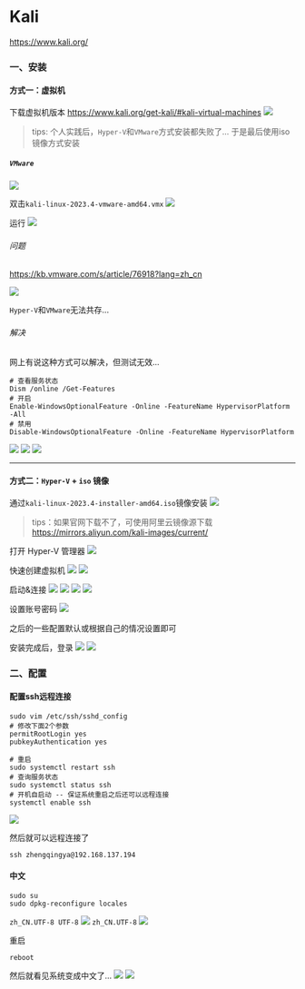 # Kali

https://www.kali.org/

### 一、安装

#### 方式一：虚拟机

下载虚拟机版本 https://www.kali.org/get-kali/#kali-virtual-machines
![](./images/01-Kali-1706757290616.png)

> tips: 个人实践后，`Hyper-V`和`VMware`方式安装都失败了... 于是最后使用iso镜像方式安装

##### `VMware`

![](./images/01-Kali-1706758669481.png)

双击`kali-linux-2023.4-vmware-amd64.vmx`
![](./images/01-Kali-1706768480500.png)

运行
![](./images/01-Kali-1706768533046.png)

###### 问题

https://kb.vmware.com/s/article/76918?lang=zh_cn

![](./images/01-Kali-1706768774041.png)

`Hyper-V`和`VMware`无法共存...

###### 解决

网上有说这种方式可以解决，但测试无效...

```shell
# 查看服务状态
Dism /online /Get-Features
# 开启
Enable-WindowsOptionalFeature -Online -FeatureName HypervisorPlatform -All
# 禁用
Disable-WindowsOptionalFeature -Online -FeatureName HypervisorPlatform
```

![](./images/01-Kali-1706770182564.png)
![](./images/01-Kali-1706770232127.png)
![](./images/01-Kali-1706770265077.png)

---

#### 方式二：`Hyper-V` + `iso` 镜像

通过`kali-linux-2023.4-installer-amd64.iso`镜像安装
![](./images/01-Kali-1706772376644.png)

> tips：如果官网下载不了，可使用阿里云镜像源下载 https://mirrors.aliyun.com/kali-images/current/

打开 Hyper-V 管理器
![](./images/01-Kali-1706758759008.png)

快速创建虚拟机
![](./images/01-Kali-1706771968590.png)
![](./images/01-Kali-1706772075968.png)

启动&连接
![](./images/01-Kali-1706772235100.png)
![](./images/01-Kali-1706772272002.png)
![](./images/01-Kali-1706772287899.png)
![](./images/01-Kali-1706772421468.png)

设置账号密码
![](./images/01-Kali-1706772745692.png)

之后的一些配置默认或根据自己的情况设置即可

安装完成后，登录
![](./images/01-Kali-1706773961855.png)
![](./images/01-Kali-1706774003565.png)

### 二、配置

#### 配置ssh远程连接

```shell
sudo vim /etc/ssh/sshd_config
# 修改下面2个参数
permitRootLogin yes
pubkeyAuthentication yes

# 重启
sudo systemctl restart ssh
# 查询服务状态
sudo systemctl status ssh
# 开机自启动 -- 保证系统重启之后还可以远程连接
systemctl enable ssh
```

![](./images/01-Kali-1706780574527.png)


然后就可以远程连接了

```shell
ssh zhengqingya@192.168.137.194
```

#### 中文

```shell
sudo su
sudo dpkg-reconfigure locales
```

`zh_CN.UTF-8 UTF-8`
![](./images/01-Kali-1706840039912.png)
`zh_CN.UTF-8`
![](./images/01-Kali-1706840093344.png)

重启

```shell
reboot
```

然后就看见系统变成中文了...
![](./images/01-Kali-1706840268242.png)
![](./images/01-Kali-1706840291926.png)
